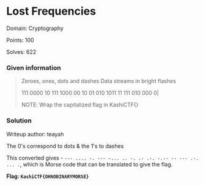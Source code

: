 # Lost Frequencies 

Domain: Cryptography

Points: 100

Solves: 622

### Given information

> Zeroes, ones, dots and dashes
> Data streams in bright flashes
> 
> 111 0000 10 111 1000 00 10 01 010 1011 11 111 010 000 0|
> 
> NOTE: Wrap the capitalized flag in KashiCTF{}

### Solution

Writeup author: teayah

The 0's correspond to dots & the 1's to dashes

This converted gives - `--- .... -. --- -... .. -. .- .-. -.-- -- --- .-. ... .`, which is Morse code that can be translated to give the flag.

**Flag: `KashiCTF{OHNOBINARYMORSE}`**
